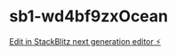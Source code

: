 # sb1-wd4bf9zxOcean

[Edit in StackBlitz next generation editor ⚡️](https://stackblitz.com/~/github.com/1-21Ben/sb1-wd4bf9zxOcean)